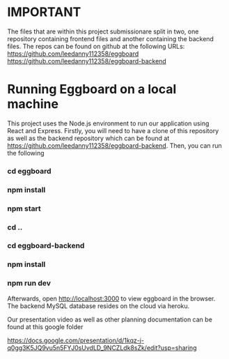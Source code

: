 # IMPORTANT

The files that are within this project submissionare split in two, one repository containing frontend files and another containing the backend files. The repos can be found on github at the following URLs:
https://github.com/leedanny112358/eggboard
https://github.com/leedanny112358/eggboard-backend

# Running Eggboard on a local machine

This project uses the Node.js environment to run our application using React and Express. Firstly, you will need to have a clone of this repository as well as the backend repository which can be found at https://github.com/leedanny112358/eggboard-backend. Then, you can run the following

### cd eggboard

### npm install

### npm start

### cd ..

### cd eggboard-backend

### npm install

### npm run dev

Afterwards, open [http://localhost:3000](http://localhost:3000) to view eggboard in the browser. The backend MySQL database resides on the cloud via heroku.

Our presentation video as well as other planning documentation can be found at this google folder

https://docs.google.com/presentation/d/1kqz-j-q0gg3K5JQ9vu5n5FYJ0sUvdLD_9NCZLdk8sZk/edit?usp=sharing
